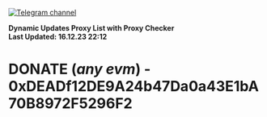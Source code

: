 [![Telegram channel](https://img.shields.io/endpoint?url=https://runkit.io/damiankrawczyk/telegram-badge/branches/master?url=https://t.me/n4z4v0d)](https://t.me/n4z4v0d) 

**Dynamic Updates Proxy List with Proxy Checker**  
**Last Updated: 16.12.23 22:12**

# DONATE (_any evm_) - 0xDEADf12DE9A24b47Da0a43E1bA70B8972F5296F2

